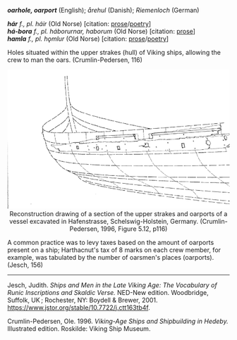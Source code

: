 **_oarhole, oarport_** (English); _årehul_ (Danish); _Riemenloch_ (German)

_**hár** f., pl. háir_ (Old Norse) [citation: [prose](https://onp.ku.dk/onp/onp.php?o31447)/[poetry](https://lexiconpoeticum.org/m.php?p=lemma&i=31982)]   
_**há-bora** f., pl. háborurnar, haborum_ (Old Norse) [citation: [prose](https://onp.ku.dk/onp/onp.php?o30226)]  
_**hamla** f., pl. hǫmlur_ (Old Norse) [citation: [prose](https://onp.ku.dk/onp/onp.php?o31115)/[poetry](https://lexiconpoeticum.org/m.php?p=lemma&i=31626)]   


  Holes situated within the upper strakes (hull) of Viking ships, allowing the crew to man the oars. (Crumlin-Pedersen, 116)
<div align="center">
  
  ![oarhole-lock from Hedeby ship](../images/oarports.png)  
  Reconstruction drawing of a section of the upper strakes and oarports of a vessel excavated in Hafenstrasse, Schelswig-Holstein, Germany. (Crumlin-Pedersen, 1996, Figure 5.12, p116)

</div>

  A common practice was to levy taxes based on the amount of oarports present on a ship; Harthacnut's tax of 8 marks on each crew member, for example, was tabulated by the number of oarsmen's places (oarports). (Jesch, 156) 
         

---

  Jesch, Judith. _Ships and Men in the Late Viking Age: The Vocabulary of Runic Inscriptions and Skaldic Verse._ NED-New edition. Woodbridge, Suffolk, UK ; Rochester, NY: 
Boydell & Brewer, 2001. https://www.jstor.org/stable/10.7722/j.ctt163tb4f.


  Crumlin-Pedersen, Ole. 1996. _Viking-Age Ships and Shipbuilding in Hedeby._ Illustrated edition. Roskilde: Viking Ship Museum.



